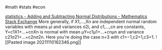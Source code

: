 #math #stats #econ 

[statistics - Adding and Subtracting Normal Distributions - Mathematics Stack Exchange](https://math.stackexchange.com/a/1072571/874090)
More generally, if X1,…,Xn are independent normal random variables with means μi and variances σ2i, and c1,…,cn are constants, Y=c1X1+…+cnXn is normal with mean μY=c1μ1+…+cnμn and variance c21σ21+…+c2nσ2n. Here you're doing the case n=3 with c1=−1,c2=1,c3=1.
![[Pasted image 20211110162346.png]]
